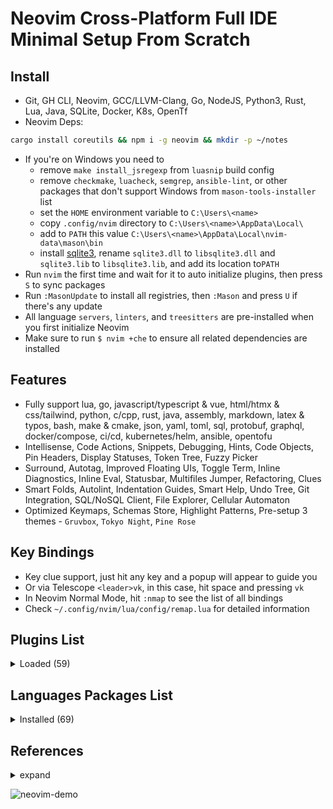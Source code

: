 # Neovim Cross-Platform Full IDE Minimal Setup From Scratch

## Install

- Git, GH CLI, Neovim, GCC/LLVM-Clang, Go, NodeJS, Python3, Rust, Lua, Java, SQLite, Docker, K8s, OpenTf
- Neovim Deps:

```bash
cargo install coreutils && npm i -g neovim && mkdir -p ~/notes
```

- If you're on Windows you need to
  - remove `make install_jsregexp` from `luasnip` build config
  - remove `checkmake`, `luacheck`, `semgrep`, `ansible-lint`, or other packages that don't support Windows from `mason-tools-installer` list
  - set the `HOME` environment variable to `C:\Users\<name>`
  - copy `.config/nvim` directory to `C:\Users\<name>\AppData\Local\`
  - add to `PATH` this value `C:\Users\<name>\AppData\Local\nvim-data\mason\bin`
  - install [sqlite3](https://gist.github.com/zeljic/d8b542788b225b1bcb5fce169ee28c55), rename `sqlite3.dll` to `libsqlite3.dll` and `sqlite3.lib` to `libsqlite3.lib`, and add its location to`PATH`
- Run `nvim` the first time and wait for it to auto initialize plugins, then press `S` to sync packages
- Run `:MasonUpdate` to install all registries, then `:Mason` and press `U` if there's any update
- All language `servers`, `linters`, and `treesitters` are pre-installed when you first initialize Neovim
- Make sure to run `$ nvim +che` to ensure all related dependencies are installed

## Features

- Fully support lua, go, javascript/typescript & vue, html/htmx & css/tailwind, python, c/cpp, rust, java, assembly, markdown, latex & typos, bash, make & cmake, json, yaml, toml, sql, protobuf, graphql, docker/compose, ci/cd, kubernetes/helm, ansible, opentofu
- Intellisense, Code Actions, Snippets, Debugging, Hints, Code Objects, Pin Headers, Display Statuses, Token Tree, Fuzzy Picker
- Surround, Autotag, Improved Floating UIs, Toggle Term, Inline Diagnostics, Inline Eval, Statusbar, Multifiles Jumper, Refactoring, Clues
- Smart Folds, Autolint, Indentation Guides, Smart Help, Undo Tree, Git Integration, SQL/NoSQL Client, File Explorer, Cellular Automaton
- Optimized Keymaps, Schemas Store, Highlight Patterns, Pre-setup 3 themes - `Gruvbox`, `Tokyo Night`, `Pine Rose`

## Key Bindings

- Key clue support, just hit any key and a popup will appear to guide you
- Or via Telescope `<leader>vk`, in this case, hit space and pressing `vk`
- In Neovim Normal Mode, hit `:nmap` to see the list of all bindings
- Check `~/.config/nvim/lua/config/remap.lua` for detailed information

## Plugins List

<details>
	<summary>Loaded (59)</summary>

- cellular-automaton.nvim 0.58ms  start
- cmp-buffer 0.43ms  nvim-cmp
- cmp-cmdline 0.44ms  nvim-cmp
- cmp-nvim-lsp 0.38ms  nvim-cmp
- cmp-nvim-lsp-signature-help 0.48ms  nvim-cmp
- cmp-path 0.37ms  nvim-cmp
- cmp_luasnip 0.09ms  nvim-cmp
- dressing.nvim 3.72ms  start
- fidget.nvim 4.22ms  lsp-zero.nvim
- friendly-snippets 0.51ms  LuaSnip
- gitsigns.nvim 1.59ms  start
- gruvbox.nvim 4.21ms  start
- harpoon 4.67ms  start
- indent-blankline.nvim 2.76ms  start
- lazy.nvim 5.47ms  init.lua
- lsp-zero.nvim 141.98ms  start
- lspkind.nvim 0.36ms  nvim-cmp
- lualine.nvim 10.26ms  start
- LuaSnip 6.6ms  nvim-cmp
- mason-lspconfig.nvim 0.18ms  lsp-zero.nvim
- mason-null-ls.nvim 0.8ms  lsp-zero.nvim
- mason-nvim-dap.nvim 0.8ms  lsp-zero.nvim
- mason-tool-installer.nvim 3.77ms  lsp-zero.nvim
- mason.nvim 3.07ms  lsp-zero.nvim
- mini.nvim 5.03ms  start
- none-ls.nvim 0.76ms  lsp-zero.nvim
- nvim-cmp 14.16ms  start
- nvim-dap 1.1ms  lsp-zero.nvim
- nvim-dap-go 0.79ms  lsp-zero.nvim
- nvim-dap-ui 0.81ms  lsp-zero.nvim
- nvim-dap-virtual-text 0.88ms  lsp-zero.nvim
- nvim-lspconfig 2.81ms  lsp-zero.nvim
- nvim-nio 0.91ms  lsp-zero.nvim
- nvim-treesitter 21.25ms  start
- nvim-treesitter-context 3.21ms  start
- nvim-ts-autotag 4.29ms  nvim-treesitter
- nvim-ufo 20.15ms  start
- nvim-web-devicons 0.3ms 󰢱 nvim-web-devicons  smart-open.nvim
- oil.nvim 2.46ms  start
- playground 2.22ms  start
- plenary.nvim 1.28ms  telescope.nvim
- promise-async 1.32ms  nvim-ufo
- refactoring.nvim 5.23ms  start
- render-markdown 7.28ms  start
- SchemaStore.nvim 0.1ms  lsp-zero.nvim
- smart-open.nvim 21.1ms  start
- sqlite.lua 1.04ms  smart-open.nvim
- telescope-fzf-native.nvim 1.03ms  smart-open.nvim
- telescope-fzy-native.nvim 1.03ms  smart-open.nvim
- telescope.nvim 6.31ms 󰢱 telescope  smart-open.nvim
- undotree 1.92ms  start
- vim-dadbod 0.41ms  start
- vim-dadbod-completion 1.44ms  start
- vim-dadbod-ui 1.72ms  start
- vim-fugitive 1.53ms  start
- vimtex 0.8ms  start
- lazydev.nvim  lua
- luvit-meta
- trouble.nvim  <leader>cc  <leader>cs  <leader>cd  <leader>ce  <leader>ca

</details>

## Languages Packages List

<details>
	<summary>Installed (69)</summary>

```lua
-- lua
"lua_ls",
"stylua",
"luacheck",

-- go
"gopls",
"gotests",
"impl",
"gomodifytags",
"goimports-reviser",
"staticcheck",
"semgrep",
"golangci_lint_ls",
"golangci_lint",
"delve",
"go-debug-adapter",

-- javascript/typescript & vue
"tsserver",
"eslint",
"volar",
"prettier",
"js-debug-adapter",
"firefox-debug-adapter",

-- html/htmx & css/tailwind
"html",
"emmet_language_server",
"htmx",
"cssls",
"tailwindcss",

-- python
"pyright",
"blue",
"flake8",
"debugpy",

-- c/cpp
"clangd",
"clang-format",
"cpptools",

-- rust
"rust_analyzer",
"codelldb",

-- java
"jdtls",
"java-test",
"google-java-format",
"java-debug-adapter",

-- assembly
"asm-lsp",
"asmfmt",

-- markdown
"marksman",
"cbfmt",

-- latex & typos
"texlab",
"typos_lsp",

-- bash
"bashls",
"shellcheck",
"shfmt",
"bash-debug-adapter",

-- make & cmake
"checkmake",
"neocmake",
"cmakelint",

-- json
jsonls = {
    settings = {
        json = {
            schemas = require("schemastore").json.schemas(),
            validate = { enable = true },
        },
    },
},

-- yaml
yamlls = {
    settings = {
        yaml = {
            schemaStore = {
                enable = false,
                url = "",
            },
            schemas = require("schemastore").yaml.schemas(),
        },
    },
},
"yamlfmt",
"yamllint",

-- toml
"taplo",

-- sql
"sqlls",
"sqlfluff",
"sql-formatter",

-- protobuf
"bufls",
"buf",
"protolint",

-- graphql
"graphql",

-- docker/compose
"dockerls",
"docker_compose_language_service",

-- ci/cd
"actionlint",

-- kubernetes/helm
"helm_ls",

-- ansible
"ansiblels",
"ansible-lint",

-- opentofu
"terraformls",
"tflint",
```

</details>

## References

<details>
  <summary>expand</summary>

- 0 to LSP: <https://youtu.be/w7i4amO_zaE>
- Zero to IDE: <https://youtu.be/N93cTbtLCIM>
- Effective Neovim: Instant IDE: <https://youtu.be/stqUbv-5u2s>
- The Only Video You Need to Get Started with Neovim: <https://youtu.be/m8C0Cq9Uv9o>
- Kickstart.nvim: <https://github.com/nvim-lua/kickstart.nvim>
- ThePrimeagen/init.lua: <https://github.com/ThePrimeagen/init.lua>
- TJDevries/config.nvim: <https://github.com/tjdevries/config.nvim>
- Debugging in Neovim: <https://youtu.be/0moS8UHupGc>
- Simple neovim debugging setup: <https://youtu.be/lyNfnI-B640>
- My neovim autocomplete setup: explained: <https://youtu.be/22mrSjknDHI>
- Oil.nvim - My Favorite Addition to my Neovim Config: <https://youtu.be/218PFRsvu2o>
- Vim Dadbod - My Favorite SQL Plugin: <https://youtu.be/ALGBuFLzDSA>

</details>

![neovim-demo](https://github.com/lavantien/dotfiles/blob/main/assets/neovim-demo.png)
